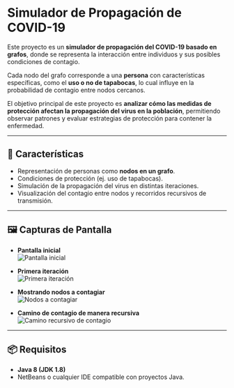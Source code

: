 # Simulador de Propagación de COVID-19

Este proyecto es un **simulador de propagación del COVID-19 basado en grafos**, donde se representa la interacción entre individuos y sus posibles condiciones de contagio.  

Cada nodo del grafo corresponde a una **persona** con características específicas, como el **uso o no de tapabocas**, lo cual influye en la probabilidad de contagio entre nodos cercanos.  

El objetivo principal de este proyecto es **analizar cómo las medidas de protección afectan la propagación del virus en la población**, permitiendo observar patrones y evaluar estrategias de protección para contener la enfermedad.

---

## 🚀 Características
- Representación de personas como **nodos en un grafo**.  
- Condiciones de protección (ej. uso de tapabocas).  
- Simulación de la propagación del virus en distintas iteraciones.  
- Visualización del contagio entre nodos y recorridos recursivos de transmisión.  

---

## 🖼️ Capturas de Pantalla

- **Pantalla inicial**  
  ![Pantalla inicial](https://github.com/user-attachments/assets/d0f7c855-e494-457e-8b7e-c9b1bd92cc8e)

- **Primera iteración**  
  ![Primera iteración](https://github.com/user-attachments/assets/5100e446-c89e-499a-b637-0c5acb75c080)

- **Mostrando nodos a contagiar**  
  ![Nodos a contagiar](https://github.com/user-attachments/assets/f23a4483-f6d6-442b-9f01-a81f1c605bd5)

- **Camino de contagio de manera recursiva**  
  ![Camino recursivo de contagio](https://github.com/user-attachments/assets/68aeea4c-499c-4408-992b-dc914c81e39e)

---

## 📦 Requisitos
- **Java 8 (JDK 1.8)**  
- NetBeans o cualquier IDE compatible con proyectos Java.  

